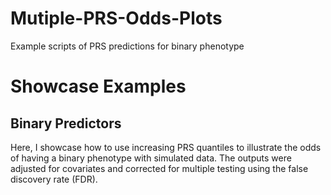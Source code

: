 # Mutiple-PRS-Odds-Plots
Example scripts of PRS predictions for binary phenotype

# Showcase Examples
## Binary Predictors
Here, I showcase how to use increasing PRS quantiles to illustrate the odds of having a binary phenotype with simulated data. The outputs were adjusted for covariates and corrected for multiple testing using the false discovery rate (FDR).  

